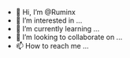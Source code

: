 - 👋 Hi, I’m @Ruminx
- 👀 I’m interested in ...
- 🌱 I’m currently learning ...
- 💞️ I’m looking to collaborate on ...
- 📫 How to reach me ...

<!---
Ruminx/Ruminx is a ✨ special ✨ repository because its `README.md` (this file) appears on your GitHub profile.
You can click the Preview link to take a look at your changes.
--->
